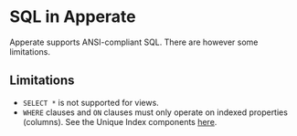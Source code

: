 # SQL in Apperate

Apperate supports ANSI-compliant SQL. There are however some limitations.

## Limitations

- `SELECT *` is not supported for views.
- `WHERE` clauses and `ON` clauses must only operate on indexed properties (columns). See the Unique Index components [here](../managing-your-data/understanding-datasets.md#indexing-with-unique-index).